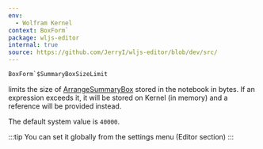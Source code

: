 ```yaml
---
env:
  - Wolfram Kernel
context: BoxForm`
package: wljs-editor
internal: true
source: https://github.com/JerryI/wljs-editor/blob/dev/src/
---
```

```mathematica
BoxForm`$SummaryBoxSizeLimit
```

limits the size of [ArrangeSummaryBox](frontend/Reference/Formatting/ArrangeSummaryBox.md) stored in the notebook in bytes. If an expression exceeds it, it will be stored on Kernel (in memory) and a reference will be provided instead.

The default system value is `40000`.

:::tip
You can set it globally from the settings menu (Editor section)
:::
